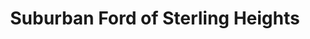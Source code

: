 ---
title: "Suburban Ford of Sterling Heights"
url: /sterling-heights/suburban-ford-of-sterling-heights/
shop: car
---